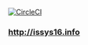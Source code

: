 [![CircleCI](https://circleci.com/gh/issy-s16/issys16.info/tree/master.svg?style=svg)](https://circleci.com/gh/issy-s16/issys16.info/tree/master)
### http://issys16.info
